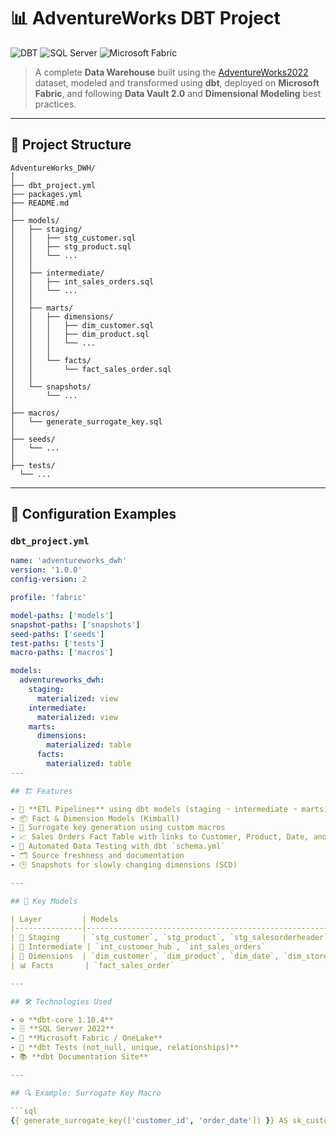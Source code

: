 # 📊 AdventureWorks DBT Project

![DBT](https://img.shields.io/badge/DBT-%F0%9F%92%BE%20Data%20Build%20Tool-orange?logo=dbt&logoColor=white)
![SQL Server](https://img.shields.io/badge/SQL%20Server-%F0%9F%93%9D-red?logo=microsoftsqlserver&logoColor=white)
![Microsoft Fabric](https://img.shields.io/badge/Microsoft%20Fabric-%F0%9F%93%88-blue?logo=microsoft&logoColor=white)

> A complete **Data Warehouse** built using the [AdventureWorks2022](https://learn.microsoft.com/en-us/sql/samples/adventureworks-install-configure) dataset, modeled and transformed using **dbt**, deployed on **Microsoft Fabric**, and following **Data Vault 2.0** and **Dimensional Modeling** best practices.

---

## 🧩 Project Structure

```text
AdventureWorks_DWH/
│
├── dbt_project.yml
├── packages.yml
├── README.md
│
├── models/
│   ├── staging/
│   │   ├── stg_customer.sql
│   │   ├── stg_product.sql
│   │   └── ...
│   │
│   ├── intermediate/
│   │   ├── int_sales_orders.sql
│   │   └── ...
│   │
│   ├── marts/
│   │   ├── dimensions/
│   │   │   ├── dim_customer.sql
│   │   │   ├── dim_product.sql
│   │   │   └── ...
│   │   │
│   │   └── facts/
│   │       └── fact_sales_order.sql
│   │
│   └── snapshots/
│       └── ...
│
├── macros/
│   └── generate_surrogate_key.sql
│
├── seeds/
│   └── ...
│
├── tests/
  └── ...
```
---

## 📄 Configuration Examples

### `dbt_project.yml`

```yaml
name: 'adventureworks_dwh'
version: '1.0.0'
config-version: 2

profile: 'fabric'

model-paths: ['models']
snapshot-paths: ['snapshots']
seed-paths: ['seeds']
test-paths: ['tests']
macro-paths: ['macros']

models:
  adventureworks_dwh:
    staging:
      materialized: view
    intermediate:
      materialized: view
    marts:
      dimensions:
        materialized: table
      facts:
        materialized: table
---

## 🏗️ Features

- 🔄 **ETL Pipelines** using dbt models (staging ➝ intermediate ➝ marts)
- 📦 Fact & Dimension Models (Kimball)
- 🧠 Surrogate key generation using custom macros
- 📈 Sales Orders Fact Table with links to Customer, Product, Date, and Store dimensions
- 🧪 Automated Data Testing with dbt `schema.yml`
- 🗂️ Source freshness and documentation
- 🕒 Snapshots for slowly changing dimensions (SCD)

---

## 📁 Key Models

| Layer         | Models                                                                 |
|---------------|------------------------------------------------------------------------|
| 🧽 Staging     | `stg_customer`, `stg_product`, `stg_salesorderheader`, `stg_store`, etc. |
| 🧠 Intermediate | `int_customer_hub`, `int_sales_orders`                                 |
| 🧱 Dimensions  | `dim_customer`, `dim_product`, `dim_date`, `dim_store`                 |
| 📊 Facts       | `fact_sales_order`                                                    |

---

## 🛠️ Technologies Used

- ⚙️ **dbt-core 1.10.4**
- 🗄️ **SQL Server 2022**
- 🧱 **Microsoft Fabric / OneLake**
- 🧪 **dbt Tests (not_null, unique, relationships)**
- 📚 **dbt Documentation Site**

---

## 🔍 Example: Surrogate Key Macro

```sql
{{ generate_surrogate_key(['customer_id', 'order_date']) }} AS sk_customer_order

